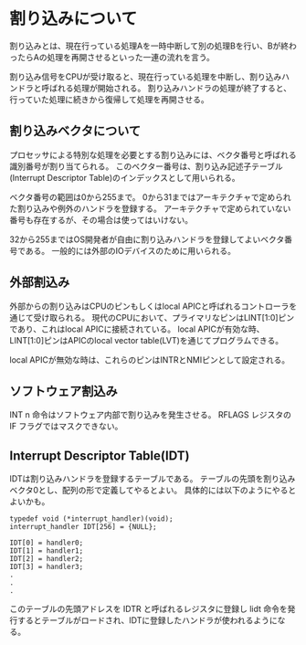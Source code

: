 # 割り込みについて

割り込みとは、現在行っている処理Aを一時中断して別の処理Bを行い、Bが終わったらAの処理を再開させるといった一連の流れを言う。

割り込み信号をCPUが受け取ると、現在行っている処理を中断し、割り込みハンドラと呼ばれる処理が開始される。
割り込みハンドラの処理が終了すると、行っていた処理に続きから復帰して処理を再開させる。

## 割り込みベクタについて

プロセッサによる特別な処理を必要とする割り込みには、ベクタ番号と呼ばれる識別番号が割り当てられる。
このベクター番号は、割り込み記述子テーブル(Interrupt Descriptor Table)のインデックスとして用いられる。

ベクタ番号の範囲は0から255まで。
0から31まではアーキテクチャで定められた割り込みや例外のハンドラを登録する。
アーキテクチャで定められていない番号も存在するが、その場合は使ってはいけない。

32から255まではOS開発者が自由に割り込みハンドラを登録してよいベクタ番号である。
一般的には外部のIOデバイスのために用いられる。

## 外部割込み

外部からの割り込みはCPUのピンもしくはlocal APICと呼ばれるコントローラを通じて受け取られる。
現代のCPUにおいて、プライマリなピンはLINT[1:0]ピンであり、これはlocal APICに接続されている。
local APICが有効な時、LINT[1:0]ピンはAPICのlocal vector table(LVT)を通じてプログラムできる。

local APICが無効な時は、これらのピンはINTRとNMIピンとして設定される。

## ソフトウェア割込み

INT n 命令はソフトウェア内部で割り込みを発生させる。
RFLAGS レジスタの IF フラグではマスクできない。

## Interrupt Descriptor Table(IDT)

IDTは割り込みハンドラを登録するテーブルである。
テーブルの先頭を割り込みベクタ0とし、配列の形で定義してやるとよい。
具体的には以下のようにやるとよいかも。

```
typedef void (*interrupt_handler)(void);
interrupt_handler IDT[256] = {NULL};

IDT[0] = handler0;
IDT[1] = handler1;
IDT[2] = handler2;
IDT[3] = handler3;
.
.
.

```

このテーブルの先頭アドレスを IDTR と呼ばれるレジスタに登録し lidt 命令を発行するとテーブルがロードされ、IDTに登録したハンドラが使われるようになる。

